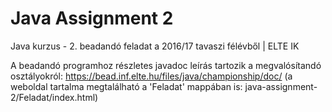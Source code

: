 # Java Assignment 2
Java kurzus - 2. beadandó feladat a 2016/17 tavaszi félévből | ELTE IK

A beadandó programhoz részletes javadoc leírás tartozik a megvalósítandó osztályokról:
https://bead.inf.elte.hu/files/java/championship/doc/
(a weboldal tartalma megtalálható a 'Feladat' mappában is: java-assignment-2/Feladat/index.html)

